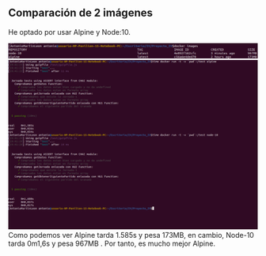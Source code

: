 ## Comparación de 2 imágenes
He optado por usar Alpine y Node:10.

![ImagenesTamanio](./img/ImagenesTamanio.png)
![ImagenesTiempo](./img/ImagenesTiempo.png)
Como podemos ver Alpine tarda 1.585s y pesa 173MB, en cambio, Node-10 tarda 0m1,6s y pesa 967MB . Por tanto, es mucho mejor Alpine.
